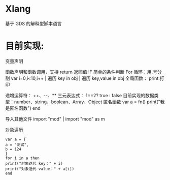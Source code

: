 # Xlang

基于 GDS 的解释型脚本语言

# 目前实现:

变量声明

函数声明和函数调用，支持 return 返回值
IF 简单的条件判断
For 循环：用,号分割 var i=0,i<10,i++ | 遍历 key in obj | 遍历 key,value in obj
全局函数：
print:打印

递增运算符： ++、--、\*\*
三元表达式： 1==2? true : false
目前实现的数据类型：number、string、boolean、Array、Object
匿名函数 var a = fn()
print("我是匿名函数")
end

导入其他文件 import "mod" | import "mod" as m

对象遍历

```
var a = {
a = "测试",
b = 124
}
for i in a then
print("对象迭代 key：" + i)
print("对象迭代 value：" + a[i])
end
```

